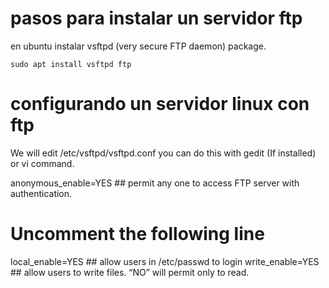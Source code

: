# pasos para instalar un servidor ftp

en ubuntu instalar vsftpd (very secure FTP daemon) package.

    sudo apt install vsftpd ftp


# configurando un servidor linux con ftp

We will edit /etc/vsftpd/vsftpd.conf you can do this with gedit (If installed) or vi command.

anonymous_enable=YES  ##   permit any one to access FTP server with authentication.

# Uncomment the following line

local_enable=YES        ##                            allow users in /etc/passwd to login
write_enable=YES          ##                   allow users to write files. “NO” will permit only to read.


